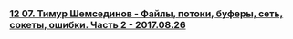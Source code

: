### [12 07. Тимур Шемсединов - Файлы, потоки, буферы, сеть, сокеты, ошибки. Часть 2 - 2017.08.26](https://www.youtube.com/watch?v=pgOr3usXMXs)

